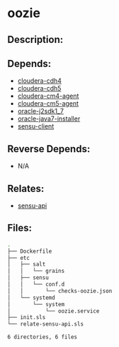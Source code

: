 # oozie

## Description:



## Depends:

  -  [cloudera-cdh4](salt/cloudera-cdh4)
  -  [cloudera-cdh5](salt/cloudera-cdh5)
  -  [cloudera-cm4-agent](salt/cloudera-cm4-agent)
  -  [cloudera-cm5-agent](salt/cloudera-cm5-agent)
  -  [oracle-j2sdk1\_7](salt/oracle-j2sdk1_7)
  -  [oracle-java7-installer](salt/oracle-java7-installer)
  -  [sensu-client](salt/sensu-client)

## Reverse Depends:

  -  N/A

## Relates:

  -  [sensu-api](salt/sensu-api)

## Files:

```bash
.
├── Dockerfile
├── etc
│   ├── salt
│   │   └── grains
│   ├── sensu
│   │   └── conf.d
│   │       └── checks-oozie.json
│   └── systemd
│       └── system
│           └── oozie.service
├── init.sls
└── relate-sensu-api.sls

6 directories, 6 files
```
